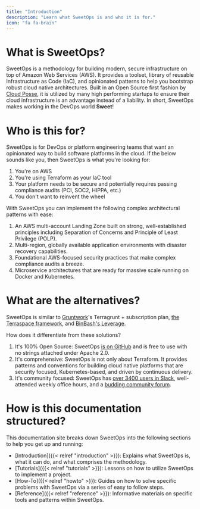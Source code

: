 ```yaml
---
title: "Introduction"
description: "Learn what SweetOps is and who it is for."
icon: "fa fa-brain"
---
```


# What is SweetOps?

SweetOps is a methodology for building modern, secure infrastructure on top of Amazon Web Services (AWS). It provides a toolset, library of reusable Infrastructure as Code (IaC), and opinionated patterns to help you bootstrap robust cloud native architectures. Built in an Open Source first fashion by [Cloud Posse](https://cloudposse.com/), it is utilized by many high performing startups to ensure their cloud infrastructure is an advantage instead of a liability. In short, SweetOps makes working in the DevOps world **Sweet**!

# Who is this for?

SweetOps is for DevOps or platform engineering teams that want an opinionated way to build software platforms in the cloud. If the below sounds like you, then SweetOps is what you're looking for:

1. You're on AWS
1. You're using Terraform as your IaC tool
1. Your platform needs to be secure and potentially requires passing compliance audits (PCI, SOC2, HIPPA, etc.)
1. You don't want to reinvent the wheel

With SweetOps you can implement the following complex architectural patterns with ease:

1. An AWS multi-account Landing Zone built on strong, well-established principles including Separation of Concerns and Principle of Least Privilege (POLP).
1. Multi-region, globally available application environments with disaster recovery capabilities.
1. Foundational AWS-focused security practices that make complex compliance audits a breeze.
1. Microservice architectures that are ready for massive scale running on Docker and Kubernetes.

# What are the alternatives?

SweetOps is similar to [Gruntwork](https://gruntwork.io/)'s Terragrunt + subscription plan, [the Terraspace framework](https://terraspace.cloud/), and [BinBash's Leverage](https://leverage.binbash.com.ar/).

How does it differentiate from these solutions?

1. It's 100% Open Source: SweetOps [is on GitHub](https://github.com/cloudposse) and is free to use with no strings attached under Apache 2.0.
1. It's comprehensive: SweetOps is not only about Terraform. It provides patterns and conventions for building cloud native platforms that are security focused, Kubernetes-based, and driven by continuous delivery.
1. It's community focused: SweetOps has [over 3400 users in Slack](https://sweetops.com/slack/), well-attended weekly office hours, and a [budding community forum](https://ask.sweetops.com/).


# How is this documentation structured?

This documentation site breaks down SweetOps into the following sections to help you get up and running:

- [Introduction]({{< relref "introduction" >}}): Explains what SweetOps is, what it can do, and what comprises the methodology.
- [Tutorials]({{< relref "tutorials" >}}): Lessons on how to utilize SweetOps to implement a project.
- [How-To]({{< relref "howto" >}}): Guides on how to solve specific problems with SweetOps via a series of easy to follow steps.
- [Reference]({{< relref "reference" >}}): Informative materials on specific tools and patterns within SweetOps.


